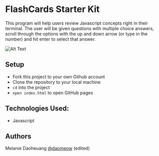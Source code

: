 # FlashCards Starter Kit
This program will help users review Javascript concepts right in their terminal. The user will be given questions with multiple choice answers, scroll through the options with the up and down arrow (or type in the number) and hit enter to select that answer.

![Alt Text](https://media.giphy.com/media/BTPTrTydzuDE1OarSt/giphy.gif)

## Setup
- Fork this project to your own Github account
- Clone the repository to your local machine
- `cd` into the project
- `open index.html` to open GitHub pages

## Technologies Used:
- Javascript 

## Authors
Melanie Daoheuang [@daomeow](https://github.com/daomeow) (edited) 
